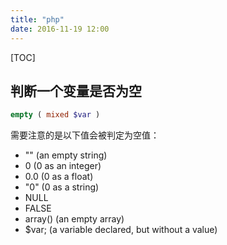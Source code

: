 ```yaml
---
title: "php"
date: 2016-11-19 12:00
---
```

[TOC]

## 判断一个变量是否为空

```php
empty ( mixed $var )
```

需要注意的是以下值会被判定为空值：

- "" (an empty string)
- 0 (0 as an integer)
- 0.0 (0 as a float)
- "0" (0 as a string)
- NULL
- FALSE
- array() (an empty array)
- $var; (a variable declared, but without a value)
